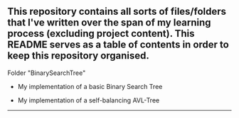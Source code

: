 This repository contains all sorts of files/folders that I've written over the span of my learning process (excluding project content). This README serves as a table of contents in order to keep this repository organised.
---
Folder "BinarySearchTree"

- My implementation of a basic Binary Search Tree

- My implementation of a self-balancing AVL-Tree
---

